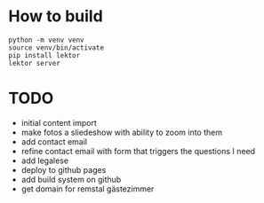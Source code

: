 # How to build

    python -m venv venv
    source venv/bin/activate
    pip install lektor
    lektor server

# TODO

- initial content import
- make fotos a sliedeshow with ability to zoom into them
- add contact email
- refine contact email with form that triggers the questions I need
- add legalese
- deploy to github pages
- add build system on github
- get domain for remstal gästezimmer